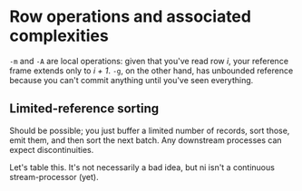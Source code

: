 # Row operations and associated complexities
`-m` and `-A` are local operations: given that you've read row _i_, your
reference frame extends only to _i + 1_. `-g`, on the other hand, has unbounded
reference because you can't commit anything until you've seen everything.

## Limited-reference sorting
Should be possible; you just buffer a limited number of records, sort those,
emit them, and then sort the next batch. Any downstream processes can expect
discontinuities.

Let's table this. It's not necessarily a bad idea, but ni isn't a continuous
stream-processor (yet).
